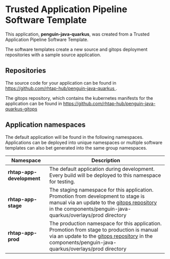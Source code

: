 # Trusted Application Pipeline Software Template

This application, **penguin-java-quarkus**, was created from a Trusted Application Pipeline Software Template.

The software templates create a new source and gitops deployment repositories with a sample source application. 

## Repositories

The source code for your application can be found in [https://github.com/rhtap-hub/penguin-java-quarkus ](https://github.com/rhtap-hub/penguin-java-quarkus ).
 
The gitops repository, which contains the kubernetes manifests for the application can be found in 
[https://github.com/rhtap-hub/penguin-java-quarkus-gitops ](https://github.com/rhtap-hub/penguin-java-quarkus-gitops ) 

## Application namespaces 

The default application will be found in the following namespaces. Applications can be deployed into unique namespaces or multiple software templates can also bet generated into the same group namespaces.  

|  Namespace   |  Description   |  
| -------- | -------- |   
| **rhtap-app-development** | The default application during development. Every build will be deployed to this namespace for testing. | 
| **rhtap-app-stage** | The staging namespace for this application. Promotion from development to stage is manual via an update to the [gitops repository](https://github.com/rhtap-hub/penguin-java-quarkus-gitops ) in the components/penguin-java-quarkus/overlays/prod directory |  
| **rhtap-app-prod** | The production namespace for this application. Promotion from stage to production is manual via an update to the [gitops repository](https://github.com/rhtap-hub/penguin-java-quarkus-gitops ) in the components/penguin-java-quarkus/overlays/prod directory | 